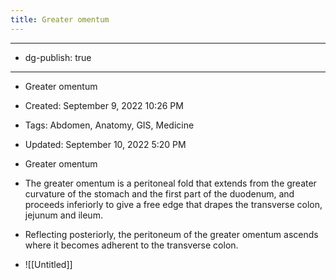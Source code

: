 ```yaml
---
title: Greater omentum
---
```


- --

- dg-publish: true

- --

- Greater omentum

- Created: September 9, 2022 10:26 PM

- Tags: Abdomen, Anatomy, GIS, Medicine

- Updated: September 10, 2022 5:20 PM

- Greater omentum

- The greater omentum is a peritoneal fold that extends from the greater curvature of the stomach and the first part of the duodenum, and proceeds inferiorly to give a free edge that drapes the transverse colon, jejunum and ileum. 

- Reflecting posteriorly, the peritoneum of the greater omentum ascends where it becomes adherent to the transverse colon.

- ![[Untitled]]
